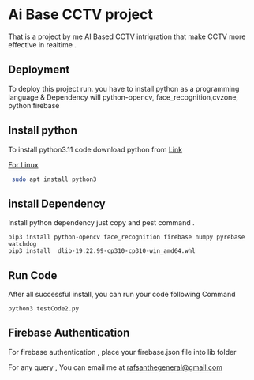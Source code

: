 
# Ai Base CCTV project

That is a project by me AI Based CCTV intrigration that make CCTV more effective in realtime . 




## Deployment

To deploy this project run. you have to install python as a programming language & Dependency will python-opencv, face_recognition,cvzone, python firebase 


## Install python 

To install python3.11 code download python from <a href='https://www.python.org/downloads/release/python-3119/'>Link</a>

<u>For Linux </u>

```bash
 sudo apt install python3
```

## install Dependency 

Install python dependency just copy and pest command .

```
pip3 install python-opencv face_recognition firebase numpy pyrebase watchdog
pip3 install  dlib-19.22.99-cp310-cp310-win_amd64.whl
```
## Run Code

After all successful install, you can run your code following Command

```
python3 testCode2.py
```

## Firebase Authentication 

For firebase authentication , place your firebase.json file into lib folder 

For any query , You can email me at rafsanthegeneral@gmail.com